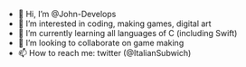 - 👋 Hi, I’m @John-Develops
- 👀 I’m interested in coding, making games, digital art
- 🌱 I’m currently learning all languages of C (including Swift)
- 💞️ I’m looking to collaborate on game making
- 📫 How to reach me: twitter  (@ItalianSubwich)

<!---
John-Develops/John-Develops is a ✨ special ✨ repository because its `README.md` (this file) appears on your GitHub profile.
You can click the Preview link to take a look at your changes.
--->

